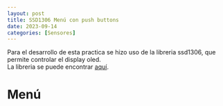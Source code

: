 ```yaml
---
layout: post
title: SSD1306 Menú con push buttons
date: 2023-09-14
categories: [Sensores]
---
```


Para el desarrollo de esta practica se hizo uso de la libreria ssd1306, que permite controlar el display oled.<br>
La libreria se puede encontrar [aquí](https://github.com/stlehmann/micropython-ssd1306/blob/master/ssd1306.py).

# Menú

